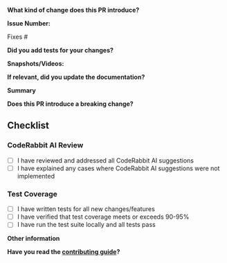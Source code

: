 <!--
This section can be deleted after reading.

We employ the following branching strategy to simplify the development process and to ensure that only stable code is pushed to the `master` branch:

- `develop-postgres`: For PostgreSQL-specific features or fixes.
- `master`: Where the stable production ready code lies. Only security related bugs.

NOTE!!!

ONLY SUBMIT PRS AGAINST OUR `DEVELOP-POSTGRES` BRANCH. THE DEFAULT IS `MAIN`, SO YOU WILL HAVE TO MODIFY THIS BEFORE SUBMITTING YOUR PR FOR REVIEW. PRS MADE AGAINST `MAIN` WILL BE CLOSED.

-->

<!--
Thanks for submitting a pull request! Please provide enough information so that others can review your pull request.
-->

**What kind of change does this PR introduce?**

<!-- E.g. a bugfix, feature, refactoring, etc… -->

**Issue Number:**

Fixes #<!--Add related issue number here.-->

**Did you add tests for your changes?**

<!--Yes or No. Note: Add unit tests or automation tests for your code.-->

**Snapshots/Videos:**

<!--Add snapshots or videos wherever possible.-->

**If relevant, did you update the documentation?**

<!--Add link to Talawa-Docs.-->

**Summary**

<!-- Explain the **motivation** for making this change. What existing problem does the pull request solve? -->
<!-- Try to link to an open issue for more information. -->

**Does this PR introduce a breaking change?**

<!-- If this PR introduces a breaking change, please describe the impact and a migration path for existing applications. -->


## Checklist

### CodeRabbit AI Review
- [ ] I have reviewed and addressed all CodeRabbit AI suggestions
- [ ] I have explained any cases where CodeRabbit AI suggestions were not implemented

### Test Coverage
- [ ] I have written tests for all new changes/features
- [ ] I have verified that test coverage meets or exceeds 90-95%
- [ ] I have run the test suite locally and all tests pass

**Other information**

<!--Add extra information about this PR here-->

**Have you read the [contributing guide](https://github.com/PalisadoesFoundation/talawa-api/blob/master/CONTRIBUTING.md)?**

<!--Yes or No-->
